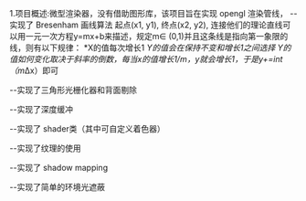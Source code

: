 1.项目概述:微型渲染器，没有借助图形库，该项目旨在实现 opengl  渲染管线，
--实现了 Bresenham  画线算法
起点(x1, y1), 终点(x2, y2), 连接他们的理论直线可以用一元一次方程y=mx+b来描述，规定m∈ (0,1)并且这条线是指向第一象限的线，则有以下规律：
*X的值每次增长1
*Y的值会在保持不变和增长1之间选择
Y的值如何变化取决于斜率的倒数，每当x的值增长1/m，y就会增长1，于是y+=int（m*Δx）即可


--实现了三角形光栅化器和背面剔除


--实现了深度缓冲


--实现了 shader类（其中可自定义着色器）


--实现了纹理的使用


--实现了 shadow mapping 


--实现了简单的环境光遮蔽



